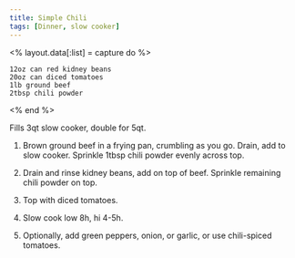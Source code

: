 ```yaml
---
title: Simple Chili
tags: [Dinner, slow cooker]
---
```


<% layout.data[:list] = capture do %>
```
12oz can red kidney beans
20oz can diced tomatoes
1lb ground beef
2tbsp chili powder
```
<% end %>

Fills 3qt slow cooker, double for 5qt.

1. Brown ground beef in a frying pan, crumbling as you go. Drain, add to slow cooker. Sprinkle 1tbsp chili powder evenly across top.

2. Drain and rinse kidney beans, add on top of beef. Sprinkle remaining chili powder on top.

3. Top with diced tomatoes.

4. Slow cook low 8h, hi 4-5h.

5. Optionally, add green peppers, onion, or garlic, or use chili-spiced tomatoes.
